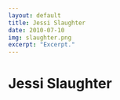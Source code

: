 ```yaml
---
layout: default
title: Jessi Slaughter
date: 2010-07-10
img: slaughter.png
excerpt: "Excerpt."
---
```


<h1>Jessi Slaughter</h1>

